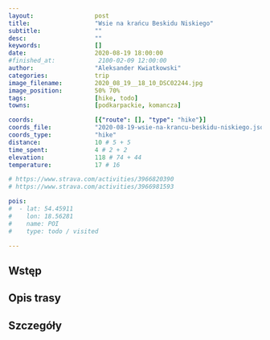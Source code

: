 ```yaml
---
layout:                 post
title:                  "Wsie na krańcu Beskidu Niskiego"
subtitle:               ""
desc:                   ""
keywords:               []
date:                   2020-08-19 18:00:00
#finished_at:            2100-02-09 12:00:00
author:                 "Aleksander Kwiatkowski"
categories:             trip
image_filename:         2020_08_19__18_10_DSC02244.jpg
image_position:         50% 70%
tags:                   [hike, todo]
towns:                  [podkarpackie, komancza]

coords:                 [{"route": [], "type": "hike"}]
coords_file:            "2020-08-19-wsie-na-krancu-beskidu-niskiego.json"
coords_type:            "hike"
distance:               10 # 5 + 5
time_spent:             4 # 2 + 2
elevation:              118 # 74 + 44
temperature:            17 # 16

# https://www.strava.com/activities/3966820390
# https://www.strava.com/activities/3966981593

pois:
#  - lat: 54.45911
#    lon: 18.56281
#    name: POI
#    type: todo / visited

---
```



## Wstęp

## Opis trasy

## Szczegóły

